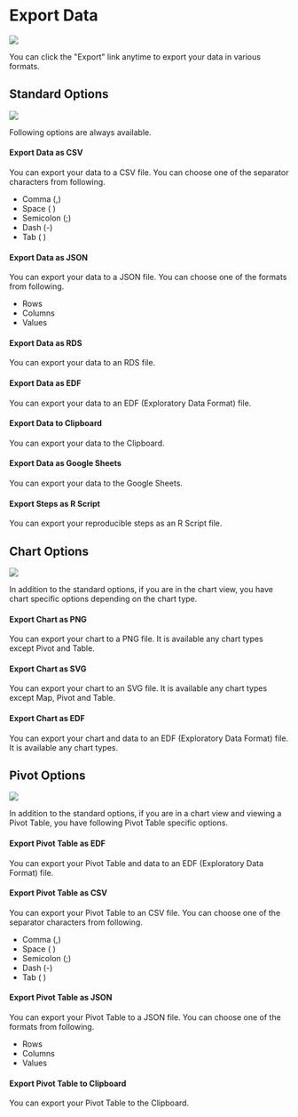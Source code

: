 # Export Data

![](images/export.png)

You can click the "Export" link anytime to export your data in various formats. 

## Standard Options

![](images/export_data.png)

Following options are always available. 

#### Export Data as CSV 

You can export your data to a CSV file. You can choose one of the separator characters from following.

* Comma (,)
* Space ( )
* Semicolon (;)
* Dash (-)
* Tab (  )


#### Export Data as JSON

You can export your data to a JSON file. You can choose one of the formats from following. 

* Rows
* Columns
* Values


#### Export Data as RDS
You can export your data to an RDS file. 

#### Export Data as EDF
You can export your data to an EDF (Exploratory Data Format) file. 

#### Export Data to Clipboard
You can export your data to the Clipboard.

#### Export Data as Google Sheets
You can export your data to the Google Sheets.

#### Export Steps as R Script
You can export your reproducible steps as an R Script file. 




## Chart Options

![](images/export_viz1.png)

In addition to the standard options, if you are in the chart view, you have chart specific options depending on the chart type. 

#### Export Chart as PNG
You can export your chart to a PNG file. It is available any chart types except Pivot and Table. 

#### Export Chart as SVG
You can export your chart to an SVG file. It is available any chart types except Map, Pivot and Table. 

#### Export Chart as EDF
You can export your chart and data to an EDF (Exploratory Data Format) file. It is available any chart types.



## Pivot Options

![](images/export_pivot.png)

In addition to the standard options, if you are in a chart view and viewing a Pivot Table, you have following Pivot Table specific options. 

#### Export Pivot Table as EDF 
You can export your Pivot Table and data to an EDF (Exploratory Data Format) file. 

#### Export Pivot Table as CSV
You can export your Pivot Table to an CSV file. You can choose one of the separator characters from following.

* Comma (,)
* Space ( )
* Semicolon (;)
* Dash (-)
* Tab (  )


#### Export Pivot Table as JSON

You can export your Pivot Table to a JSON file. You can choose one of the formats from following. 

* Rows
* Columns
* Values
 
#### Export Pivot Table to Clipboard
You can export your Pivot Table to the Clipboard.
